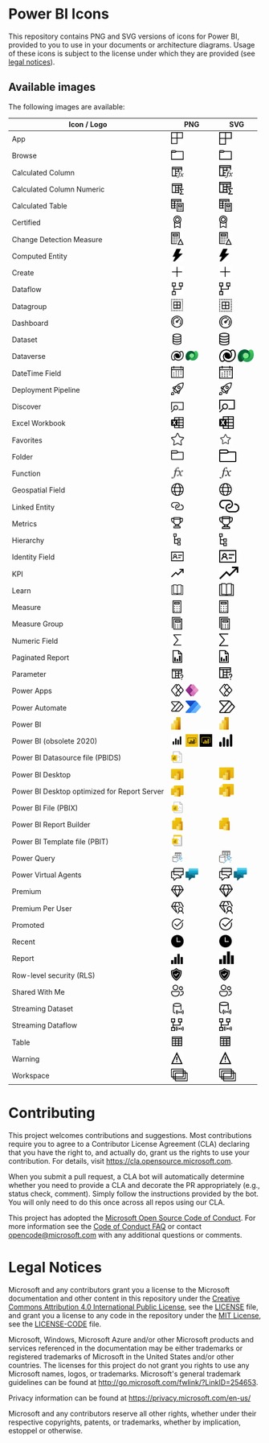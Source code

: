 # Power BI Icons

This repository contains PNG and SVG versions of icons for Power BI, provided to you to use in your documents or architecture diagrams.
Usage of these icons is subject to the license under which they are provided (see [legal notices](#legal-notices)).

## Available images
The following images are available:

|Icon / Logo|PNG|SVG|
|--|--|--|
|App|<a href="PNG/App.png"><img src="PNG/App.png" height="25"/></a>|<a href="SVG/App.svg"><img src="SVG/App.svg" height="25"/></a>|
|Browse|<a href="PNG/Browse.png"><img src="PNG/Browse.png" height="25"/></a>|<a href="SVG/Browse.svg"><img src="SVG/Browse.svg" height="25"/></a>|
|Calculated Column|<a href="PNG/Calculated-Column.png"><img src="PNG/Calculated-Column.png" height="25"/></a>|<a href="SVG/Calculated-Column.svg"><img src="SVG/Calculated-Column.svg" height="25"/></a>|
|Calculated Column Numeric|<a href="PNG/Calculated-Column-Numeric.png"><img src="PNG/Calculated-Column-Numeric.png" height="25"/></a>|<a href="SVG/Calculate-Column-Numeric.svg"><img src="SVG/Calculated-Column-Numeric.svg" height="25"/></a>|
|Calculated Table|<a href="PNG/Calculated-Table.png"><img src="PNG/Calculated-Table.png" height="25"/></a>|<a href="SVG/Calculated-Table.svg"><img src="SVG/Calculated-Table.svg" height="25"/></a>|
|Certified|<a href="PNG/Certified.png"><img src="PNG/Certified.png" height="25"/></a>|<a href="SVG/Certified.svg"><img src="SVG/Certified.svg" height="25"/></a>|
|Change Detection Measure|<a href="PNG/Change-Detection-Measure.png"><img src="PNG/Change-Detection-Measure.png" height="25"/></a>|<a href="SVG/Change-Detection-Measure.svg"><img src="SVG/Change-Detection-Measure.svg" height="25"/></a>|
|Computed Entity|<a href="PNG/Computed-Entity.png"><img src="PNG/Computed-Entity.png" height="25"/></a>|<a href="SVG/Computed-Entity.svg"><img src="SVG/Computed-Entity.svg" height="25"/></a>|
|Create|<a href="PNG/Create.png"><img src="PNG/Create.png" height="25"/></a>|<a href="SVG/Create.svg"><img src="SVG/Create.svg" height="25"/></a>|
|Dataflow|<a href="PNG/Dataflow.png"><img src="PNG/Dataflow.png" height="25"/></a>|<a href="SVG/Dataflow.svg"><img src="SVG/Dataflow.svg" height="25"/></a>|
|Datagroup|<a href="PNG/Datagroup.png"><img src="PNG/Datagroup.png" height="25"/></a>|<a href="SVG/Datagroup.svg"><img src="SVG/Datagroup.svg" height="25"/></a>|
|Dashboard|<a href="PNG/Dashboard.png"><img src="PNG/Dashboard.png" height="25"/></a>|<a href="SVG/Dashboard.svg"><img src="SVG/Dashboard.svg" height="25"/></a>|
|Dataset|<a href="PNG/Dataset.png"><img src="PNG/Dataset.png" height="25"/></a>|<a href="SVG/Dataset.svg"><img src="SVG/Dataset.svg" height="25"/></a>|
|Dataverse|<a href="PNG/Dataverse.png"><img src="PNG/Dataverse.png" height="25"/></a>&nbsp;<a href="PNG/Dataverse-Colored.png"><img src="PNG/Dataverse-Colored.png" height="25"/></a>|<a href="SVG/Dataverse.svg"><img src="SVG/Dataverse.svg" height="25"/></a>&nbsp;<a href="SVG/Dataverse-Colored.svg"><img src="SVG/Dataverse-Colored.svg" height="25"/></a>|
|DateTime Field|<a href="PNG/DateTime-Field.png"><img src="PNG/DateTime-Field.png" height="25"/></a>|<a href="SVG/DateTime-Field.svg"><img src="SVG/DateTime-Field.svg" height="25"/></a>|
|Deployment Pipeline|<a href="PNG/Deployment-Pipeline.png"><img src="PNG/Deployment-Pipeline.png" height="25"/></a>|<a href="SVG/Deployment-Pipeline.svg"><img src="SVG/Deployment-Pipeline.svg" height="25"/></a>|
|Discover|<a href="PNG/Discover.png"><img src="PNG/Discover.png" height="25"/></a>|<a href="SVG/Discover.svg"><img src="SVG/Discover.svg" height="25"/></a>|
|Excel Workbook|<a href="PNG/Excel-Workbook.png"><img src="PNG/Excel-Workbook.png" height="25"/></a>|<a href="SVG/Excel-Workbook.svg"><img src="SVG/Excel-Workbook.svg" height="25"/></a>|
|Favorites|<a href="PNG/Favorites.png"><img src="PNG/Favorites.png" height="25"/></a>|<a href="SVG/Favorites.svg"><img src="SVG/Favorites.svg" height="25"/></a>|
|Folder|<a href="PNG/Folder.png"><img src="PNG/Folder.png" height="25"/></a>|<a href="SVG/Folder.svg"><img src="SVG/Folder.svg" height="25"/></a>|
|Function|<a href="PNG/Function.png"><img src="PNG/Function.png" height="25"/></a>|<a href="SVG/Function.svg"><img src="SVG/Function.svg" height="25"/></a>|
|Geospatial Field|<a href="PNG/Geospatial-Field.png"><img src="PNG/Geospatial-Field.png" height="25"/></a>|<a href="SVG/Geospatial-Field.svg"><img src="SVG/Geospatial-Field.svg" height="25"/></a>|
|Linked Entity|<a href="PNG/Linked-Entity.png"><img src="PNG/Linked-Entity.png" height="25"/></a>|<a href="SVG/Linked-Entity.svg"><img src="SVG/Linked-Entity.svg" height="25"></a>|
|Metrics|<a href="PNG/Metrics.png"><img src="PNG/Metrics.png" height="25"/></a>|<a href="SVG/Metrics.svg"><img src="SVG/Metrics.svg" height="25"/></a>|
|Hierarchy|<a href="PNG/Hierarchy.png"><img src="PNG/Hierarchy.png" height="25"/></a>|<a href="SVG/Hierarchy.svg"><img src="SVG/Hierarchy.svg" height="25"/></a>|
|Identity Field|<a href="PNG/Identity-Field.png"><img src="PNG/Identity-Field.png" height="25"/></a>|<a href="SVG/Identity-Field.svg"><img src="SVG/Identity-Field.svg" height="25"/></a>|
|KPI|<a href="PNG/KPI.png"><img src="PNG/KPI.png" height="25"/></a>|<a href="SVG/KPI.svg"><img src="SVG/KPI.svg" height="25"/></a>|
|Learn|<a href="PNG/Learn.png"><img src="PNG/Learn.png" height="25"/></a>|<a href="SVG/Learn.svg"><img src="SVG/Learn.svg" height="25"/></a>|
|Measure|<a href="PNG/Measure.png"><img src="PNG/Measure.png" height="25"/></a>|<a href="SVG/Measure.svg"><img src="SVG/Measure.svg" height="25"/></a>|
|Measure Group|<a href="PNG/Measure-Group.png"><img src="PNG/Measure-Group.png" height="25"/></a>|<a href="SVG/Measure-Group.svg"><img src="SVG/Measure-Group.svg" height="25"/></a>|
|Numeric Field|<a href="PNG/Numeric-Field.png"><img src="PNG/Numeric-Field.png" height="25"/></a>|<a href="SVG/Numeric-Field.svg"><img src="SVG/Numeric-Field.svg" height="25"/></a>|
|Paginated Report|<a href="PNG/Paginated-Report.png"><img src="PNG/Paginated-Report.png" height="25"/></a>|<a href="SVG/Paginated-Report.svg"><img src="SVG/Paginated-Report.svg" height="25"/></a>|
|Parameter|<a href="PNG/Parameter.png"><img src="PNG/Parameter.png" height="25"/></a>|<a href="SVG/Parameter.svg"><img src="SVG/Parameter.svg" height="25"/></a>|
|Power Apps|<a href="PNG/Power-Apps.png"><img src="PNG/Power-Apps.png" height="25"/></a>&nbsp;<a href="PNG/Power-Apps-Colored.png"><img src="PNG/Power-Apps-Colored.png" height="25"/></a>|<a href="SVG/Power-Apps.svg"><img src="SVG/Power-Apps.svg" height="25"/></a>|
|Power Automate|<a href="PNG/Power-Automate.png"><img src="PNG/Power-Automate.png" height="25"/></a>&nbsp;<a href="PNG/Power-Automate-Colored.png"><img src="PNG/Power-Automate-Colored.png" height="25"/></a>|<a href="SVG/Powe-rAutomate.svg"><img src="SVG/Power-Automate.svg" height="25"/></a>|
|Power BI|<a href="PNG/Power-BI.png"><img src="PNG/Power-BI.png" height="25"/></a>|<a href="SVG/Power-BI.svg"><img src="SVG/Power-BI.svg" height="25"/></a>|
|Power BI (obsolete 2020)|<a href="PNG/Icon-Obsolete2020.png"><img src="PNG/Icon-Obsolete2020.png" height="25"/></a>&nbsp;<a href="PNG/Icon-Obsolete2020Black.png"><img src="PNG/Icon-Obsolete2020Black.png" height="25"/></a>&nbsp;<a href="PNG/Icon-Obsolete2020Yellow.png"><img src="PNG/Icon-Obsolete2020Yellow.png" height="25"/></a>|<a href="SVG/Icon-Obsolete2020.svg"><img src="SVG/Icon-Obsolete2020.svg" height="25"/></a>|
|Power BI Datasource file (PBIDS)|<a href="PNG/pbids.png"><img src="PNG/pbids.png" height="25"/></a>||
|Power BI Desktop|<a href="PNG/Desktop.png"><img src="PNG/Desktop.png" height="25"/></a>|<a href="SVG/Desktop.svg"><img src="SVG/Desktop.svg" height="25"/></a>|
|Power BI Desktop optimized for Report Server|<a href="PNG/DesktopRS.png"><img src="PNG/DesktopRS.png" height="25"/></a>|<a href="SVG/DesktopRS.svg"><img src="SVG/DesktopRS.svg" height="25"/></a>|
|Power BI File (PBIX)|<a href="PNG/pbix.png"><img src="PNG/pbix.png" height="25"/></a>||
|Power BI Report Builder|<a href="PNG/Report-Builder.png"><img src="PNG/Report-Builder.png" height="25"/></a>|<a href="SVG/Report-Builder.svg"><img src="SVG/Report-Builder.svg" height="25"/></a>|
|Power BI Template file (PBIT)|<a href="PNG/pbit.png"><img src="PNG/pbit.png" height="25"/></a>||
|Power Query|<a href="PNG/Power-Query-Colored.png"><img src="PNG/Power-Query-Colored.png" height="25"/></a>|<a href="SVG/Power-Query-Colored.svg"><img src="SVG/Power-Query-Colored.svg" height="25"/></a>|
|Power Virtual Agents|<a href="PNG/Power-Virtual-Agents.png"><img src="PNG/Power-Virtual-Agents.png" height="25"/></a>&nbsp;<a href="PNG/Power-Virtual-Agents-Colored.png"><img src="PNG/Power-Virtual-Agents-Colored.png" height="25"/></a>|<a href="SVG/Power-Virtual-Agents.svg"><img src="SVG/Power-Virtual-Agents.svg" height="25"/></a>&nbsp;<a href="SVG/Power-Virtual-Agents-Colored.svg"><img src="SVG/Power-Virtual-Agents-Colored.svg" height="25"/></a>|
|Premium|<a href="PNG/Premium.png"><img src="PNG/Premium.png" height="25"/></a>|<a href="SVG/Premium.svg"><img src="SVG/Premium.svg" height="25"/></a>|
|Premium Per User|<a href="PNG/Premium-Per-User.png"><img src="PNG/Premium-Per-User.png" height="25"/></a>|<a href="SVG/Premium-Pe-rUser.svg"><img src="SVG/Premium-Per-User.svg" height="25"/></a>|
|Promoted|<a href="PNG/Promoted.png"><img src="PNG/Promoted.png" height="25"/></a>|<a href="SVG/Promoted.svg"><img src="SVG/Promoted.svg" height="25"/></a>|
|Recent|<a href="PNG/Recent.png"><img src="PNG/Recent.png" height="25"/></a>|<a href="SVG/Recent.svg"><img src="SVG/Recent.svg" height="25"/></a>|
|Report|<a href="PNG/Report.png"><img src="PNG/Report.png" height="25"/></a>|<a href="SVG/Report.svg"><img src="SVG/Report.svg" height="25"/></a>|
|Row-level security (RLS)|<a href="PNG/RLS.png"><img src="PNG/RLS.png" height="25"/></a>|<a href="SVG/RLS.svg"><img src="SVG/RLS.svg" height="25"/></a>|
|Shared With Me|<a href="PNG/Shared-With-Me.png"><img src="PNG/Shared-With-Me.png" height="25"/></a>|<A href="SVG/Shared-With-Me.svg"><img src="SVG/Shared-With-Me.svg" height="25"/></a>|
|Streaming Dataset|<a href="PNG/Streaming-Dataset.png"><img src="PNG/Streaming-Dataset.png" height="25"/></a>|<A href="SVG/Streaming-Dataset.svg"><img src="SVG/Streaming-Dataset.svg" height="25"/></a>|
|Streaming Dataflow|<a href="PNG/Streaming-Dataflow.png"><img src="PNG/Streaming-Dataflow.png" height="25"/></a>|<a href="SVG/Streaming-Dataflow.svg"><img src="SVG/Streaming-Dataflow.svg" height="25"/></a>|
|Table|<a href="PNG/Table.png"><img src="PNG/Table.png" height="25"/></a>|<a href="SVG/Table.svg"><img src="SVG/Table.svg" height="25"/></a>|
|Warning|<a href="PNG/Warning.png"><img src="PNG/Warning.png" height="25"/></a>|<a href="SVG/Warning.svg"><img src="SVG/Warning.svg" height="25"/></a>|
|Workspace|<a href="PNG/Workspace.png"><img src="PNG/Workspace.png" height="25"/></a>|<a href="SVG/Workspace.svg"><img src="SVG/Workspace.svg" height="25"/></a>|

# Contributing


This project welcomes contributions and suggestions.  Most contributions require you to agree to a
Contributor License Agreement (CLA) declaring that you have the right to, and actually do, grant us
the rights to use your contribution. For details, visit https://cla.opensource.microsoft.com.

When you submit a pull request, a CLA bot will automatically determine whether you need to provide
a CLA and decorate the PR appropriately (e.g., status check, comment). Simply follow the instructions
provided by the bot. You will only need to do this once across all repos using our CLA.

This project has adopted the [Microsoft Open Source Code of Conduct](https://opensource.microsoft.com/codeofconduct/).
For more information see the [Code of Conduct FAQ](https://opensource.microsoft.com/codeofconduct/faq/) or
contact [opencode@microsoft.com](mailto:opencode@microsoft.com) with any additional questions or comments.

# Legal Notices

Microsoft and any contributors grant you a license to the Microsoft documentation and other content
in this repository under the [Creative Commons Attribution 4.0 International Public License](https://creativecommons.org/licenses/by/4.0/legalcode),
see the [LICENSE](LICENSE) file, and grant you a license to any code in the repository under the [MIT License](https://opensource.org/licenses/MIT), see the
[LICENSE-CODE](LICENSE-CODE) file.

Microsoft, Windows, Microsoft Azure and/or other Microsoft products and services referenced in the documentation
may be either trademarks or registered trademarks of Microsoft in the United States and/or other countries.
The licenses for this project do not grant you rights to use any Microsoft names, logos, or trademarks.
Microsoft's general trademark guidelines can be found at http://go.microsoft.com/fwlink/?LinkID=254653.

Privacy information can be found at https://privacy.microsoft.com/en-us/

Microsoft and any contributors reserve all other rights, whether under their respective copyrights, patents,
or trademarks, whether by implication, estoppel or otherwise.
